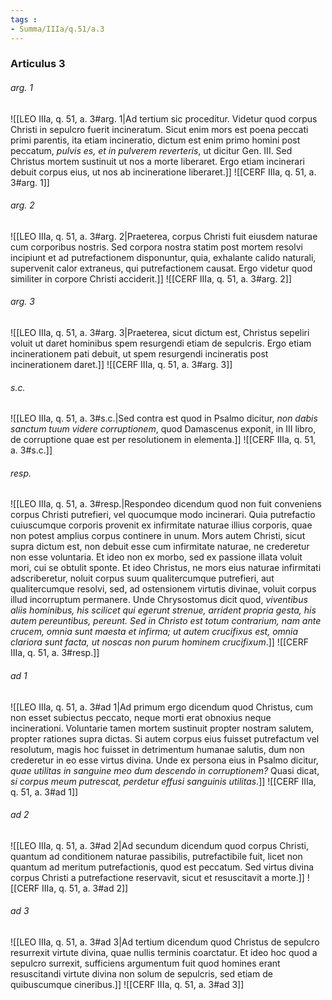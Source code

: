 ```yaml
---
tags : 
- Summa/IIIa/q.51/a.3
---
```


### Articulus 3

###### arg. 1
![[LEO IIIa, q. 51, a. 3#arg. 1|Ad tertium sic proceditur. Videtur quod corpus Christi in sepulcro fuerit incineratum. Sicut enim mors est poena peccati primi parentis, ita etiam incineratio, dictum est enim primo homini post peccatum, *pulvis es, et in pulverem reverteris*, ut dicitur Gen. III. Sed Christus mortem sustinuit ut nos a morte liberaret. Ergo etiam incinerari debuit corpus eius, ut nos ab incineratione liberaret.]]
![[CERF IIIa, q. 51, a. 3#arg. 1]]

###### arg. 2
![[LEO IIIa, q. 51, a. 3#arg. 2|Praeterea, corpus Christi fuit eiusdem naturae cum corporibus nostris. Sed corpora nostra statim post mortem resolvi incipiunt et ad putrefactionem disponuntur, quia, exhalante calido naturali, supervenit calor extraneus, qui putrefactionem causat. Ergo videtur quod similiter in corpore Christi acciderit.]]
![[CERF IIIa, q. 51, a. 3#arg. 2]]

###### arg. 3
![[LEO IIIa, q. 51, a. 3#arg. 3|Praeterea, sicut dictum est, Christus sepeliri voluit ut daret hominibus spem resurgendi etiam de sepulcris. Ergo etiam incinerationem pati debuit, ut spem resurgendi incineratis post incinerationem daret.]]
![[CERF IIIa, q. 51, a. 3#arg. 3]]

###### s.c.
![[LEO IIIa, q. 51, a. 3#s.c.|Sed contra est quod in Psalmo dicitur, *non dabis sanctum tuum videre corruptionem*, quod Damascenus exponit, in III libro, de corruptione quae est per resolutionem in elementa.]]
![[CERF IIIa, q. 51, a. 3#s.c.]]

###### resp.
![[LEO IIIa, q. 51, a. 3#resp.|Respondeo dicendum quod non fuit conveniens corpus Christi putrefieri, vel quocumque modo incinerari. Quia putrefactio cuiuscumque corporis provenit ex infirmitate naturae illius corporis, quae non potest amplius corpus continere in unum. Mors autem Christi, sicut supra dictum est, non debuit esse cum infirmitate naturae, ne crederetur non esse voluntaria. Et ideo non ex morbo, sed ex passione illata voluit mori, cui se obtulit sponte. Et ideo Christus, ne mors eius naturae infirmitati adscriberetur, noluit corpus suum qualitercumque putrefieri, aut qualitercumque resolvi, sed, ad ostensionem virtutis divinae, voluit corpus illud incorruptum permanere. Unde Chrysostomus dicit quod, *viventibus aliis hominibus, his scilicet qui egerunt strenue, arrident propria gesta, his autem pereuntibus, pereunt. Sed in Christo est totum contrarium, nam ante crucem, omnia sunt maesta et infirma; ut autem crucifixus est, omnia clariora sunt facta, ut noscas non purum hominem crucifixum*.]]
![[CERF IIIa, q. 51, a. 3#resp.]]

###### ad 1
![[LEO IIIa, q. 51, a. 3#ad 1|Ad primum ergo dicendum quod Christus, cum non esset subiectus peccato, neque morti erat obnoxius neque incinerationi. Voluntarie tamen mortem sustinuit propter nostram salutem, propter rationes supra dictas. Si autem corpus eius fuisset putrefactum vel resolutum, magis hoc fuisset in detrimentum humanae salutis, dum non crederetur in eo esse virtus divina. Unde ex persona eius in Psalmo dicitur, *quae utilitas in sanguine meo dum descendo in corruptionem?* Quasi dicat, *si corpus meum putrescat, perdetur effusi sanguinis utilitas*.]]
![[CERF IIIa, q. 51, a. 3#ad 1]]

###### ad 2
![[LEO IIIa, q. 51, a. 3#ad 2|Ad secundum dicendum quod corpus Christi, quantum ad conditionem naturae passibilis, putrefactibile fuit, licet non quantum ad meritum putrefactionis, quod est peccatum. Sed virtus divina corpus Christi a putrefactione reservavit, sicut et resuscitavit a morte.]]
![[CERF IIIa, q. 51, a. 3#ad 2]]

###### ad 3
![[LEO IIIa, q. 51, a. 3#ad 3|Ad tertium dicendum quod Christus de sepulcro resurrexit virtute divina, quae nullis terminis coarctatur. Et ideo hoc quod a sepulcro surrexit, sufficiens argumentum fuit quod homines erant resuscitandi virtute divina non solum de sepulcris, sed etiam de quibuscumque cineribus.]]
![[CERF IIIa, q. 51, a. 3#ad 3]]

